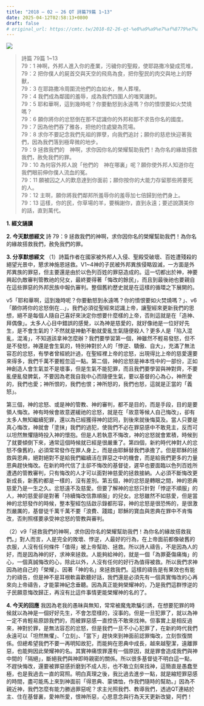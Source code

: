 ```yaml
---
title: "2018 – 02 – 26 QT 詩篇79篇 1~13"
date: 2025-04-12T02:58:13+0800
draft: false
# original_url: https://cmtc.tw/2018-02-26-qt-%e8%a9%a9%e7%af%8779%e7%af%87-113
---
```


![](/images/qt.jpg)
> 詩篇 79篇 1\~13  
> 79：1 神啊，外邦人進入你的產業，污穢你的聖殿，使耶路撒冷變成荒堆，  
> 79：2 把你僕人的屍首交與天空的飛鳥為食，把你聖民的肉交與地上的野獸，  
> 79：3 在耶路撒冷周圍流他們的血如水，無人葬埋。  
> 79：4 我們成為鄰國的羞辱，成為我們四圍人的嗤笑譏刺。  
> 79：5 耶和華啊，這到幾時呢？你要動怒到永遠嗎？你的憤恨要如火焚燒嗎？  
> 79：6 願你將你的忿怒倒在那不認識你的外邦和那不求告你名的國度。  
> 79：7 因為他們吞了雅各，把他的住處變為荒場。  
> 79：8 求你不要記念我們先祖的罪孽，向我們追討；願你的慈悲快迎著我們，因為我們落到極卑微的地步。  
> 79：9 拯救我們的　神啊，求你因你名的榮耀幫助我們！為你名的緣故搭救我們，赦免我們的罪。  
> 79：10 為何容外邦人說「他們的　神在哪裏」呢？願你使外邦人知道你在我們眼前伸你僕人流血的冤。  
> 79：11 願被囚之人的歎息達到你面前；願你按你的大能力存留那些將要死的人。  
> 79：12 主啊，願你將我們鄰邦所羞辱你的羞辱加七倍歸到他們身上。  
> 79：13 這樣，你的民，你草場的羊，要稱謝你，直到永遠；要述說讚美你的話，直到萬代。

**1. 經文誦讀**

**2.  今天默想經文**
詩 79：9 拯救我們的神啊，求你因你名的榮耀幫助我們！為你名的緣故搭救我們，赦免我們的罪。

**3. 分享默想經文**
（1）詩篇作者在國家被外邦人入侵、聖殿受破壞、百姓遭殘殺的絕望光景中，懇求神施恩拯救。V1\~4神的子民被外邦異族侵略毀滅，一方面是外邦異族的罪惡，但主要還是由於以色列百姓的罪惡造成的。這一切都出於神，神要興起仇敵審判管教祂的兒女，最終要得著「悔改的餘民」，而且到最後祂也要親自在這些罪惡的外邦民族中報仇審判。整個舊約歷史就是在這樣的循環之下展開的。

v5「耶和華啊，這到幾時呢？你要動怒到永遠嗎？你的憤恨要如火焚燒嗎？」、v6「願你將你的忿怒倒在…」，我們必須從聖經來認識上帝，讓聖經來更新我們的思想，絕不是每個人隨自己喜好來決定你想要什麼樣的上帝，否則這就是在「造神、拜偶像」。太多人心目中錯誤的感覺，以為神是慈愛的，就好像祂是一位好好先生，是不會生氣的？不然就是神動不動就愛亂生氣隨便殺人？更多人是「陷入混亂，混淆」，不知道該拿神怎麼辦？我們要學習第一個，神雖然不輕易發怒，但不是不發怒，神還是會生氣的，特別神對於人的「悖逆、驕傲、自大」，充滿了無法容忍的忿怒，有學者曾經統計過，在聖經裡上帝的忿怒，出現得比上帝的慈愛還要來得多，我們千萬不要輕忽這一點。第二個，神的忿怒是神本性中的一部份，正如神創造人會生氣並不是壞事，但是生氣不能犯罪，而且我們要學習與神對齊，不要亂便亂發脾氣，不要因為老我自我中心而隨便生氣，要以基督的心為心，神所愛的，我們也愛；神所恨的，我們也恨；神所怒的，我們也怒，這就是正當的「義怒」。

第三個，神的忿怒、或是神的管教、神的審判，都不是目的，而是手段，目的是要領人悔改。神有時候會故意遲緩祂的忿怒，就是在「故意等候人自己悔改」，卻有太多人無知繼續犯罪，還以為已經獲得神的認同，到後來就後悔莫及。當人只要是真心悔改，神就會「塗抹」我們的過犯，使我們不必在罪惡感中不敢見主，反而可以坦然無懼隨時投入神的懷抱。但是人若執意不悔改，神的忿怒就會累積，時候到了就要傾倒下來，通常這個時候就已經是很嚴重了。第四個，新約時代神對人的忿怒不像舊約，必須常常發作在罪人身上，而是由耶穌替我們承擔了。但是耶穌的拯救與恩典，絕對絕對不是給我們繼續活在罪惡之中的機會，而是給我們更多的力量恩典趕快悔改。在新約時代信了主卻不悔改的基督徒，遲早也要面臨以色列百姓所遭遇的管教審判，只有悔改的人才可以面對神慈愛的拯救接納。人必須不斷悔改更新成長，新舊約都是一樣的，沒有差別。第五個，神的忿怒是轉眼之間，神的恩典慈愛乃是一生之久。忿怒遠不及慈愛。但要了解神的忿怒只針對「悖逆不順服」的人，神的慈愛卻是對著「持續悔改信靠順服」的兒女。忿怒雖然不如慈愛，但是當神的忿怒發作的時候，整本聖經包括啟示錄都形容，神的忿怒是很恐怖的，是很激烈嚴厲的，基督徒千萬千萬不要「浪費、踐踏」耶穌的寶血與恩典在罪中不肯悔改，否則照樣要承受神忿怒的管教與審判。

（2）v9「拯救我們的神啊，求你因你名的榮耀幫助我們！為你名的緣故搭救我們。」對人而言，人是完全的敗壞、悖逆，人最好的行為，在上帝面前都像破舊的衣服，人沒有任何條件「值得」被上帝幫助、拯救。所以詩人禱告，不是因為人的好，而是因為神的好，求神來拯救。人能夠給神的，就是一個「為罪憂傷痛悔」的心，一個真誠悔改的心，除此以外，人沒有任何的好行為值得被救。所以我們求神因為祂自己的「榮耀」、因著「神的名」來拯救我們。這樣的禱告是有果效也有能力的禱告，但是神不是耳根軟喜歡聽好話，我們還是必須先有一個真實悔改的心再來向上帝禱告，才能蒙神紀念垂聽。因為真正能夠榮耀神的，乃是我們這群悖逆的子民願意悔改歸正，再沒有比這件事情更能榮耀神的名的了。

**4. 今天的回應**
我因為老我的愚昧與無知，常常被魔鬼欺騙引誘，在想要犯罪的時候就以為神是一個好好先生，不會怎麼樣的，沒事的。但是一旦犯罪了，就以為神一定不肯輕易原諒我們的，而被罪惡感一直控告不敢來找神。但事實上是相反過來，神對於罪，是無法容忍的忿怒，但是我們一旦不小心犯罪了，在新約時代我們永遠可以「坦然無懼」、「立刻」、「當下」趕快來到神面前認罪悔改，立刻恢復關係。但總希望我們不要一再明知故犯，而能夠在恩典中成長，越來越聖潔，遠離罪惡，也能夠因此榮耀神的名。其實神痛恨罪還有一個原因，就是罪會造成我們與神中間的「隔絕」，斷絕我們與神即時親密的關係。所以很多基督徒不明白這一點，不趕快悔改，還要被罪惡感折磨到不成人形，也不敢立刻來找神，這簡直是愚蠢至極，也是我過去一直的寫照。明白真理之後，我比過去進步一點，就是縮短罪惡感的時間，盡可能馬上來到神面前「得恩典、蒙憐恤，作我們隨時的幫助。」因為不親近神，我們怎麼有能力勝過罪惡呢？求主光照我們、教導我們，透過QT連結於主、住在基督裏，愛神所愛，恨神所惡，心思意念與行為天天更新改變，阿們！
